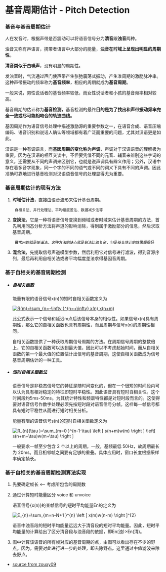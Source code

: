 # 基音周期估计 - Pitch Detection

### 基音与基音周期估计

人在发音时，根据声带是否震动可以将语音信号分为**清音**跟**浊音**两种。

浊音又称有声语言，携带者语言中大部分的能量，**浊音在时域上呈现出明显的周期性**。

**清音类似于白噪声**，没有明显的周期性。

发浊音时，气流通过声门使声带产生张弛震荡式振动，产生准周期的激励脉冲串。这种声带振动的频率称为**基音频率**，相应的周期就成为**基音周期**。

一般来说，男性说话者的基音频率较低，而女性说话者和小孩的基音频率相对较高。

基音周期的估计称为**基音检测**，基音检测的最终**目的是为了找出和声带振动频率完全一致或尽可能相吻合的轨迹曲线。**

基因周期作为语音信号处理中描述激励源的重要参数之一，在语音合成、语音压缩编码、语音识别和说话人确认等领域都有着广泛而重要的问题，尤其对汉语更是如此。

汉语是一种有调语言，而**基因周期的变化称为声调**，声调对于汉语语音的理解极为重要。因为在汉语的相互交谈中，不但要凭借不同的元音、辅音来辨别这些字词的意义，还需要从不同的声调来区别它，也就是说声调具有辨义作用；另外，汉语中存在着多音字现象，同一个字的不同的语气或不同的词义下具有不同的声调。因此准确可靠地进行基音检测对汉语语音信号的处理显得尤为重要。

### 基音周期估计的现有方法

1. **时域估计法**，直接由语音波形来估计基音周期。

        自相关法、并行处理法、平均幅度差法、数据减少法等

1. **变换法**，它是一种将语音信号变换到频域或者时域来估计基音周期的方法，首先利用同态分析方法将声道的影响消除，得到属于激励部分的信息，然后求取基音周期。

        最常用的就是倒谱法，这种方法的缺点就是算法比较复杂，但是基音估计的效果却很好

1. **混合法**，先提取信号声道模型参数，然后利用它对信号进行滤波，得到音源序列，最后再利用自相关法或者平均幅度差法求得基因音周期。

### 基于自相关的基音周期检测

- ##### 自相关函数

    能量有限的语音信号x(n)的短时自相关函数定义为

    <a href="https://www.codecogs.com/eqnedit.php?latex=R(m)=\sum_{n=-\infty&space;}^{n=&plus;\infty}&space;x(n)&space;x(n&plus;m)" target="_blank"><img src="https://latex.codecogs.com/gif.latex?R(m)=\sum_{n=-\infty&space;}^{n=&plus;\infty}&space;x(n)&space;x(n&plus;m)" title="R(m)=\sum_{n=-\infty }^{n=+\infty} x(n) x(n+m)" /></a>

    此公式表示一个信号和延迟m点后该信号本身的相似性。如果信号x(n)具有周期性，那么它的自相关函数也具有周期性，而且周期与信号x(n)的周期性相同。

    自相关函数提供了一种获取周期信号周期的方法。在周期信号周期的整数倍上，它的自相关函数可以达到最大值，因此可以不考虑起始时间，而从自相关函数的第一个最大值的位置估计出信号的基音周期，这使自相关函数成为信号基音周期估计的一种工具。

- ##### 短时自相关函数法

    语音信号是非稳态信号它的特征是随时间变化的，但在一个很短的时间段内可以认为具有相对稳定的特征即短时平稳性。因此语音具有短时自相关性。这个时间段约5ms-50ms。为其统计特性和频谱特性都是对短时段而言的。这使得要对语音信号作数字处理必须先按短时段对语音信号分帧。这样每一帧信号都具有短时平稳性从而进行短时相关分析。

    能量有限的语音信号s(n)的短时自相关函数定义为

    <img src="https://latex.codecogs.com/gif.latex?R_{n}(\tau&space;)=\sum_{m=0&space;}^{n-1-\tau}&space;\left&space;[&space;s(n&plus;m)w(m)&space;\right&space;]&space;\left[&space;s(n&plus;m&plus;\tau)w(m&plus;\tau)&space;\right&space;]" title="R_{n}(\tau )=\sum_{m=0 }^{n-1-\tau} \left [ s(n+m)w(m) \right ] \left[ s(n+m+\tau)w(m+\tau) \right ]" />

    一般要求一帧至少包含 2 个以上的周期。一般，基频最低 50Hz，故周期最长为 20ms。而且相邻帧之间要有足够的重叠。具体应用时，窗口长度根据采样率确定帧长。

### 基于自相关的基音周期检测算法实现

1. 先要确定帧长 <-- 考虑所包含的周期数

1. 通过计算短时能量区分 voice 和 unvoice

    语音信号{x(n)}的某帧信号的短时平均能量En的定义为

    <img src="https://latex.codecogs.com/gif.latex?E_{n}=\sum_{m=n-N&plus;1&space;}^{n}&space;\left&space;[&space;x(m)w(n-m)&space;\right&space;]^{2}" title="E_{n}=\sum_{m=n-N+1 }^{n} \left [ x(m)w(n-m) \right ]^{2}" />

    语音中浊音段的短时平均能量远远大于清音段的短时平均能量。因此，短时平均能量的计算给出了区分清音段与浊音段的依据，即En(浊)>En(清)。

1. 图中计算该语音的所有帧对应的基音周期的点，由图可以看出存在不少的野点。因为，需要对此进行进一步的处理，即去除野点。这里通过中值滤波来除去野点。

- [source from zouxy09](http://blog.csdn.net/zouxy09/article/details/9141875)
